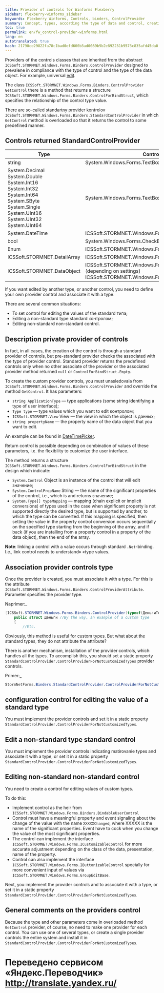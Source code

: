 ```yaml
--- 
title: Provider of controls for Winforms Flexberry 
sidebar: flexberry-winforms_sidebar 
keywords: Flexberry Winforms, Controls, binders, ControlProvider 
summary: Concept, types, according the type of data and control, creation of provider controls 
toc: true 
permalink: en/fw_control-provider-winforms.html 
lang: en 
autotranslated: true 
hash: 21790ce29822fa78c1bad0efd600b3ad0089b9b2e892231b9573c835afd45da0 
--- 
```


Providers of the controls classes that are inherited from the abstract `ICSSoft.STORMNET.Windows.Forms.Binders.ControlProvider` designed to prevalene in compliance with the type of control and the type of the data object. For example, universal [edit](fw_editform.html). 

The class `ICSSoft.STORMNET.Windows.Forms.Binders.ControlProvider` `GetControl` there is a method that returns a structure `ICSSoft.STORMNET.Windows.Forms.Binders.ControlForBindStruct`, which specifies the relationship of the control type value. 

There are so-called standartny provider kontrolov `ICSSoft.STORMNET.Windows.Forms.Binders.StandardControlProvider` in which `GetControl` method is overloaded so that it returns the control to some predefined manner. 

## Controls returned StandardControlProvider 

| Type | Control 
|--|-- 
| string| System.Windows.Forms.TextBox | 
| System.Decimal<br>System.Double<br> System.Int16<br>System.Int32<br>System.Int64<br>System.SByte<br>System.Single<br>System.UInt16<br>System.UInt32<br>System.UInt64| System.Windows.Forms.TextBox 
| System.DateTime| ICSSoft.STORMNET.Windows.Forms.DateTimePicker 
| bool| System.Windows.Forms.CheckBox 
| Enum| ICSSoft.STORMNET.Windows.Forms.ExtendedComboBox 
| ICSSoft.STORMNET.DetailArray| ICSSoft.STORMNET.Windows.Forms.GroupEditBase 
| ICSSoft.STORMNET.DataObject| ICSSoft.STORMNET.Windows.Forms.ComboLookup or (depending on settings) ICSSoft.STORMNET.Windows.Forms.LookUp.LookUp 

If you want edited by another type, or another control, you need to define your own provider control and associate it with a type. 

There are several common situations: 

* To set control for editing the values of the standard типа; 
* Editing a non-standard type standard контролом; 
* Editing non-standard non-standard control. 

## Description private provider of controls 

In fact, in all cases, the creation of the control is through a standard provider of controls, but pre-standard provider checks the associated with the type of provider control. Standard provider returns the predefined controls only when no other associate of the provider or the associated provider method returned `null` or `ControlForBindStruct.Empty`. 

To create the custom provider controls, you must unasledovala from `ICSSoft.STORMNET.Windows.Forms.Binders.ControlProvider` and override the method `GetControl`. It has parameters: 

* `string ApplicationType` — type applications (some string identifying a type of user interface); 
* `Type type` — type values which you want to edit контролом; 
* `ICSSoft.STORMNET.View` View — the view in which the object is данных; 
* `string propertyName` — the property name of the data object that you want to edit. 

An example can be found in [DateTimePicker](fw_datetime-picker.html). 

Return control is possible depending on combination of values of these parameters, i.e. the flexibility to customize the user interface. 

The method returns a structure `ICSSoft.STORMNET.Windows.Forms.Binders.ControlForBindStruct` in the design which indicate: 

* `System.Control` Object is an instance of the control that will edit значение; 
* `System.ControlPropName` String — the name of the significant properties of the control, i.e., which is and returns значение; 
* `System.Type[] typeMapping` — mapping (chain explicit or implicit conversions) of types used in the case when significant property is not supported directly the desired type, but is supported by another, to which the type can be converted. If this mapping is specified, then setting the value in the property control conversion occurs sequentially on the specified type starting from the beginning of the array, and if back (if you are installing from a property control in a property of the data object), then the end of the array. 

__Note__: linking a control with a value occurs through standard `.Net`-binding. I.e., link control needs to understand» «type values. 

## Association provider controls type 

Once the provider is created, you must associate it with a type. For this is the attribute `ICSSoft.STORMNET.Windows.Forms.Binders.ControlProviderAttribute`. Parameter specifies the provider type. 

Naprimer:_ 

```csharp
[ICSSoft.STORMNET.Windows.Forms.Binders.ControlProvider(typeof(ДеньгиTextBoxControlProvider))]
    public struct Деньги //By the way, an example of a custom type 
    {
        //Etc. 
``` 

Obviously, this method is useful for custom types. But what about the standard types, they do not attribute the attribute? 

There is another mechanism, installation of the provider controls, which handles all the types. To accomplish this, you should set a static property `StandardControlProvider.ControlProviderForNotCustomizedTypes` provider controls. 

Primer:_ 

```csharp
StormNetForms.Binders.StandardControlProvider.ControlProviderForNotCustomizedTypes=new РесурсControlProvider();
``` 

## configuration control for editing the value of a standard type 

You must implement the provider controls and set it in a static property `StandardControlProvider.ControlProviderForNotCustomizedTypes`. 

## Edit a non-standard type standard control 

You must implement the provider controls indicating matirovanie types and associate it with a type, or set it in a static property `StandardControlProvider.ControlProviderForNotCustomizedTypes`. 

## Editing non-standard non-standard control 

You need to create a control for editing values of custom types. 

To do this: 

* Implement control as the heir from `ICSSoft.STORMNET.Windows.Forms.Binders.BindableUserControl` 
* Control must have a meaningful property and event signaling about the change of the value with the name `ХХХХХChanged`, where XXXXX is the name of the significant properties. Event have to cock when you change the value of the most significant properties. 
* The control can implement the interface `ICSSoft.STORMNET.Windows.Forms.ICustomizableControl` for more accurate adjustment depending on the class of the data, presentation, name of the property. 
* Control can also implement the interface `ICSSoft.STORMNET.Windows.Forms.IButtonizableControl` specially for more convenient input of values via `ICSSoft.STORMNET.Windows.Forms.GroupEditBase`. 

Next, you implement the provider controls and to associate it with a type, or set it in a static property `StandardControlProvider.ControlProviderForNotCustomizedTypes`. 

## General comments on the providers control 

Because the type and other parameters come in overloaded method `GetControl` provider, of course, no need to make one provider for each control. You can use one of several types, or create a single provider controls the entire system and install it in `StandardControlProvider.ControlProviderForNotCustomizedTypes`. 



 # Переведено сервисом «Яндекс.Переводчик» http://translate.yandex.ru/